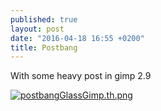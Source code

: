 ```yaml
---
published: true
layout: post
date: "2016-04-18 16:55 +0200"
title: Postbang
---
```

With some heavy post in gimp 2.9

[![postbangGlassGimp.th.png](https://cdn.scrot.moe/images/2016/04/18/postbangGlassGimp.th.png)](https://cdn.scrot.moe/images/2016/04/18/postbangGlassGimp.png)